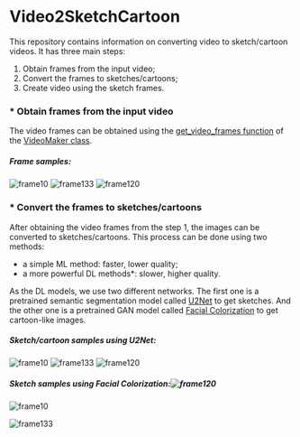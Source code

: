 # Video2SketchCartoon

This repository contains information on converting video to sketch/cartoon videos. It has three main steps:
1. Obtain frames from the input video;
2. Convert the frames to sketches/cartoons;
3. Create video using the sketch frames.

### * Obtain frames from the input video
The video frames can be obtained using the [get_video_frames function](https://github.com/bekhzod-olimov/Create-Image-Video-Sketch/blob/e8730aaaec2d50665fb49a766194f8cc3e6ff9d7/utils.py#L14C5-L34C56) of the [VideoMaker class](https://github.com/bekhzod-olimov/Create-Image-Video-Sketch/blob/899c258091f561b82820e3650b27fab3d2a961ce/utils.py).
##### Frame samples:

![frame10](https://github.com/bekhzod-olimov/Create-Image-Video-Sketch/assets/50166164/c6ce1f18-3a5e-4cc2-99d6-45e354a15016)
![frame133](https://github.com/bekhzod-olimov/Create-Image-Video-Sketch/assets/50166164/2d3d0592-3a25-43d2-aeea-b19ea185328d)
![frame120](https://github.com/bekhzod-olimov/Create-Image-Video-Sketch/assets/50166164/1e3bc0a7-edbc-4737-944a-dfa5e5b22115)


### * Convert the frames to sketches/cartoons
After obtaining the video frames from the step 1, the images can be converted to sketches/cartoons. This process can be done using two methods:

- a simple ML method: faster, lower quality;
- a more powerful DL methods*: slower, higher quality.
  
As the DL models, we use two different networks. The first one is a pretrained semantic segmentation model called [U2Net](https://github.com/xuebinqin/U-2-Net) to get sketches.
And the other one is a pretrained GAN model called [Facial Colorization](https://github.com/SystemErrorWang/FacialCartoonization) to get cartoon-like images.

##### Sketch/cartoon samples using U2Net:

![frame10](https://github.com/bekhzod-olimov/Create-Image-Video-Sketch/assets/50166164/143cfba4-7d0a-44ce-9880-756bc5f015ea)
![frame133](https://github.com/bekhzod-olimov/Create-Image-Video-Sketch/assets/50166164/c28d4764-de9a-47de-b11d-63aa9eb4ccbd)
![frame120](https://github.com/bekhzod-olimov/Create-Image-Video-Sketch/assets/50166164/b33d0939-932f-429e-9fa8-ec0f98a92ac5)

##### Sketch samples using Facial Colorization:![frame120](https://github.com/bekhzod-olimov/Create-Image-Video-Sketch/assets/50166164/0785f4ff-8762-46ac-be41-7c16971729fe)
![frame10](https://github.com/bekhzod-olimov/Create-Image-Video-Sketch/assets/50166164/b5c5e1e8-a99a-4af8-b026-80fba67cb172)


![frame133](https://github.com/bekhzod-olimov/Create-Image-Video-Sketch/assets/50166164/a181d4d6-1801-4f23-b82c-362c20f9de4a)
